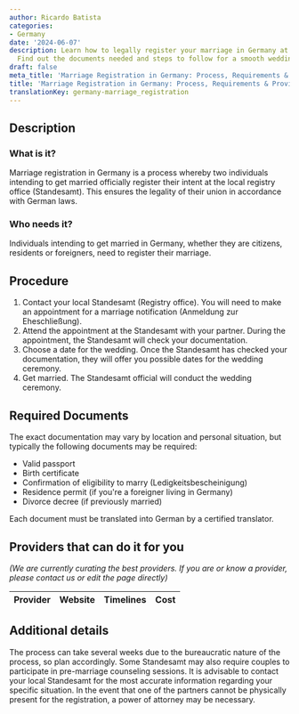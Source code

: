 ```yaml
---
author: Ricardo Batista
categories:
- Germany
date: '2024-06-07'
description: Learn how to legally register your marriage in Germany at the local Standesamt.
  Find out the documents needed and steps to follow for a smooth wedding ceremony.
draft: false
meta_title: 'Marriage Registration in Germany: Process, Requirements & Providers'
title: 'Marriage Registration in Germany: Process, Requirements & Providers'
translationKey: germany-marriage_registration
---
```



## Description
### What is it?
Marriage registration in Germany is a process whereby two individuals intending to get married officially register their intent at the local registry office (Standesamt). This ensures the legality of their union in accordance with German laws.
### Who needs it?
Individuals intending to get married in Germany, whether they are citizens, residents or foreigners, need to register their marriage.

## Procedure
1. Contact your local Standesamt (Registry office). You will need to make an appointment for a marriage notification (Anmeldung zur Eheschließung).
2. Attend the appointment at the Standesamt with your partner. During the appointment, the Standesamt will check your documentation.
3. Choose a date for the wedding. Once the Standesamt has checked your documentation, they will offer you possible dates for the wedding ceremony.
4. Get married. The Standesamt official will conduct the wedding ceremony.

## Required Documents
The exact documentation may vary by location and personal situation, but typically the following documents may be required:
- Valid passport
- Birth certificate
- Confirmation of eligibility to marry (Ledigkeitsbescheinigung)
- Residence permit (if you're a foreigner living in Germany)
- Divorce decree (if previously married)
  
Each document must be translated into German by a certified translator.

## Providers that can do it for you

_(We are currently curating the best providers. If you are or know a provider, please contact us or edit the page directly)_

| Provider        |     Website     |     Timelines    |       Cost      |
| --------------- | --------------- |  :-------------: | :-------------: |

## Additional details
The process can take several weeks due to the bureaucratic nature of the process, so plan accordingly. Some Standesamt may also require couples to participate in pre-marriage counseling sessions. It is advisable to contact your local Standesamt for the most accurate information regarding your specific situation. In the event that one of the partners cannot be physically present for the registration, a power of attorney may be necessary.